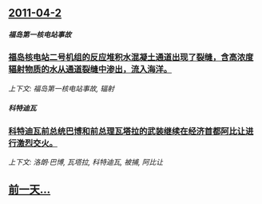 ## [2011-04-2](/news/2011/04/2/index.md)

##### 福岛第一核电站事故
### [ 福岛核电站二号机组的反应堆积水混凝土通道出现了裂缝，含高浓度辐射物质的水从通道裂缝中渗出，流入海洋。](/news/2011/04/2/福岛核电站二号机组的反应堆积水混凝土通道出现了裂缝-含高浓度辐射物质的水从通道裂缝中渗出-流入海洋.md)
_上下文: 福岛第一核电站事故, 辐射_

##### 科特迪瓦
### [ 科特迪瓦前总统巴博和前总理瓦塔拉的武装继续在经济首都阿比让进行激烈交火。](/news/2011/04/2/科特迪瓦前总统巴博和前总理瓦塔拉的武装继续在经济首都阿比让进行激烈交火.md)
_上下文: 洛朗·巴博, 瓦塔拉, 科特迪瓦, 被捕, 阿比让_

## [前一天...](/news/2011/04/1/index.md)


